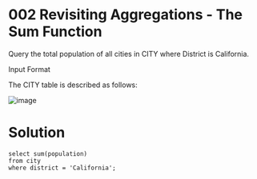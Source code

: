 # 002 Revisiting Aggregations - The Sum Function

Query the total population of all cities in CITY where District is California.

Input Format

The CITY table is described as follows:

![image](https://github.com/anaswick/my_portfolio/assets/24541471/303b475f-aa82-4c5a-a534-04f8413f2eed)

# Solution
```
select sum(population)
from city
where district = 'California';
```
